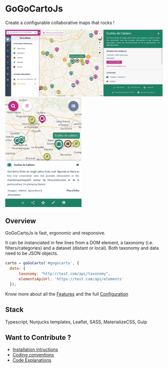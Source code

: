 GoGoCartoJs
==========
Create a configurable collaborative maps that rocks !

![alt text](docs/screenshots/desktop.png "Desktop")
![alt text](docs/screenshots/mobile.png "Mobile")

Overview
--------

GoGoCartoJs is fast, ergonomic and responsive. 

It can be instanciated in few lines from a DOM element, a taxonomy (i.e. filters/categories) and a dataset (distant or local). Both taxonomy and data need to be JSON objects.

```javascript
carto = goGoCarto('#gogocarto', {
  data: {
      taxonomy: "http://test.com/api/taxonomy",
      elementsApiUrl: 'https://test.com/api/elements'
  });
```

Know more about all the [Features](docs/features.md) and the full [Configuration](docs/confiiguration.md)


Stack
-----
Typescript, Nunjucks templates, Leaflet, SASS, MaterializeCSS, Gulp


Want to Contribute ?
-------------

- [Installation intructions](docs/installation.md)
- [Coding conventions](docs/coding-conventions.md)
- [Code Explanations](docs/code-explanations.md)
